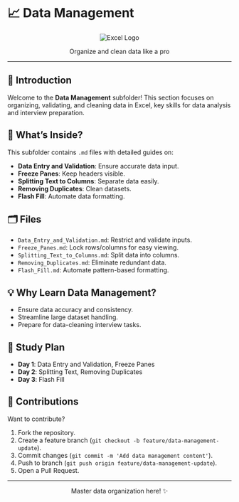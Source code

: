 # 📈 Data Management

<div align="center">
  <img src="https://img.shields.io/badge/Excel-217346?style=for-the-badge&logo=microsoft-excel&logoColor=white" alt="Excel Logo" />
</div>
<p align="center">Organize and clean data like a pro</p>

---

## 📖 Introduction

Welcome to the **Data Management** subfolder! This section focuses on organizing, validating, and cleaning data in Excel, key skills for data analysis and interview preparation.

## 🌟 What’s Inside?

This subfolder contains `.md` files with detailed guides on:
- **Data Entry and Validation**: Ensure accurate data input.
- **Freeze Panes**: Keep headers visible.
- **Splitting Text to Columns**: Separate data easily.
- **Removing Duplicates**: Clean datasets.
- **Flash Fill**: Automate data formatting.

## 🗂️ Files
- `Data_Entry_and_Validation.md`: Restrict and validate inputs.
- `Freeze_Panes.md`: Lock rows/columns for easy viewing.
- `Splitting_Text_to_Columns.md`: Split data into columns.
- `Removing_Duplicates.md`: Eliminate redundant data.
- `Flash_Fill.md`: Automate pattern-based formatting.

## 💡 Why Learn Data Management?
- Ensure data accuracy and consistency.
- Streamline large dataset handling.
- Prepare for data-cleaning interview tasks.

## 📆 Study Plan
- **Day 1**: Data Entry and Validation, Freeze Panes
- **Day 2**: Splitting Text, Removing Duplicates
- **Day 3**: Flash Fill

## 🤝 Contributions
Want to contribute?  
1. Fork the repository.
2. Create a feature branch (`git checkout -b feature/data-management-update`).
3. Commit changes (`git commit -m 'Add data management content'`).
4. Push to branch (`git push origin feature/data-management-update`).
5. Open a Pull Request.

---

<div align="center">
  <p>Master data organization here! ✨</p>
</div>
